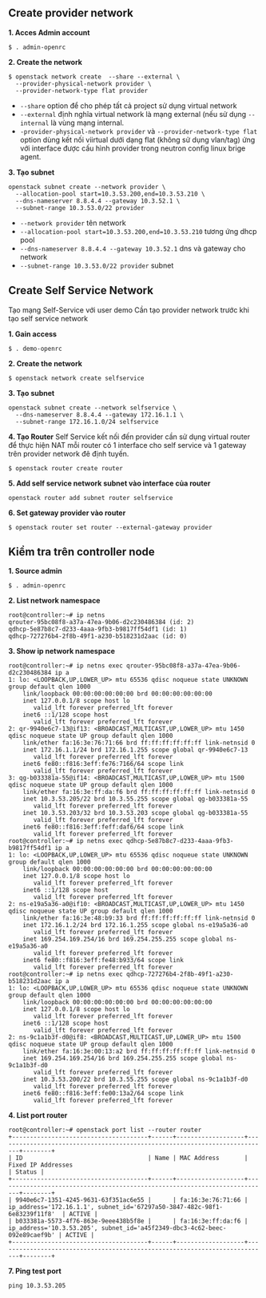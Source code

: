 ## Create provider network
**1. Acces Admin account**
```
$ . admin-openrc
```
**2. Create the network**
```
$ openstack network create  --share --external \
  --provider-physical-network provider \
  --provider-network-type flat provider
```
  - `--share` option để cho phép tất cả project sử dụng virtual network
  - `--external` định nghĩa virtual network là mạng external (nếu sử dụng `--internal` là vùng mạng internal. 
  - `-provider-physical-network provider` và `--provider-network-type flat ` option dùng kết nối viirtual dưới dạng flat (không sử dụng vlan/tag) ứng với interface được cấu hình provider trong neutron config linux brige agent.

**3. Tạo subnet** 
```
openstack subnet create --network provider \
  --allocation-pool start=10.3.53.200,end=10.3.53.210 \
  --dns-nameserver 8.8.4.4 --gateway 10.3.52.1 \
  --subnet-range 10.3.53.0/22 provider
```
- `--network provider` tên network 
- `--allocation-pool start=10.3.53.200,end=10.3.53.210` tương ứng dhcp pool
- `--dns-nameserver 8.8.4.4 --gateway 10.3.52.1` dns và gateway cho network
- `--subnet-range 10.3.53.0/22 provider` subnet 

## Create Self Service Network
Tạo mạng Self-Service với user demo
Cần tạo provider network trước khi tạo self service network

**1. Gain access**
```
$ . demo-openrc
```
**2. Create the network**
```
$ openstack network create selfservice
```
**3. Tạo subnet**
```
openstack subnet create --network selfservice \
  --dns-nameserver 8.8.4.4 --gateway 172.16.1.1 \
  --subnet-range 172.16.1.0/24 selfservice
```
**4. Tạo Router**
Self Service kết nối đến provider cần sử dụng virtual router để thực hiện NAT mỗi router có 1 interface cho self service và 1 gateway trên provider network đê định tuyến.
```
$ openstack router create router
```
**5. Add self service network subnet vào interface của router** 
```
openstack router add subnet router selfservice
```
**6. Set gateway provider vào router**
```
$ openstack router set router --external-gateway provider
```

## Kiểm tra trên controller node
**1. Source admin**
```
$ . admin-openrc
```
**2. List network namespace**
```
root@controller:~# ip netns
qrouter-95bc08f8-a37a-47ea-9b06-d2c230486384 (id: 2)
qdhcp-5e87b8c7-d233-4aaa-9fb3-b9817ff54df1 (id: 1)
qdhcp-727276b4-2f8b-49f1-a230-b518231d2aac (id: 0)
```
**3. Show ip network namespace**
```
root@controller:~# ip netns exec qrouter-95bc08f8-a37a-47ea-9b06-d2c230486384 ip a
1: lo: <LOOPBACK,UP,LOWER_UP> mtu 65536 qdisc noqueue state UNKNOWN group default qlen 1000
    link/loopback 00:00:00:00:00:00 brd 00:00:00:00:00:00
    inet 127.0.0.1/8 scope host lo
       valid_lft forever preferred_lft forever
    inet6 ::1/128 scope host 
       valid_lft forever preferred_lft forever
2: qr-9940e6c7-13@if13: <BROADCAST,MULTICAST,UP,LOWER_UP> mtu 1450 qdisc noqueue state UP group default qlen 1000
    link/ether fa:16:3e:76:71:66 brd ff:ff:ff:ff:ff:ff link-netnsid 0
    inet 172.16.1.1/24 brd 172.16.1.255 scope global qr-9940e6c7-13
       valid_lft forever preferred_lft forever
    inet6 fe80::f816:3eff:fe76:7166/64 scope link 
       valid_lft forever preferred_lft forever
3: qg-b033381a-55@if14: <BROADCAST,MULTICAST,UP,LOWER_UP> mtu 1500 qdisc noqueue state UP group default qlen 1000
    link/ether fa:16:3e:ff:da:f6 brd ff:ff:ff:ff:ff:ff link-netnsid 0
    inet 10.3.53.205/22 brd 10.3.55.255 scope global qg-b033381a-55
       valid_lft forever preferred_lft forever
    inet 10.3.53.203/32 brd 10.3.53.203 scope global qg-b033381a-55
       valid_lft forever preferred_lft forever
    inet6 fe80::f816:3eff:feff:daf6/64 scope link 
       valid_lft forever preferred_lft forever
root@controller:~# ip netns exec qdhcp-5e87b8c7-d233-4aaa-9fb3-b9817ff54df1 ip a
1: lo: <LOOPBACK,UP,LOWER_UP> mtu 65536 qdisc noqueue state UNKNOWN group default qlen 1000
    link/loopback 00:00:00:00:00:00 brd 00:00:00:00:00:00
    inet 127.0.0.1/8 scope host lo
       valid_lft forever preferred_lft forever
    inet6 ::1/128 scope host 
       valid_lft forever preferred_lft forever
2: ns-e19a5a36-a0@if10: <BROADCAST,MULTICAST,UP,LOWER_UP> mtu 1450 qdisc noqueue state UP group default qlen 1000
    link/ether fa:16:3e:48:b9:33 brd ff:ff:ff:ff:ff:ff link-netnsid 0
    inet 172.16.1.2/24 brd 172.16.1.255 scope global ns-e19a5a36-a0
       valid_lft forever preferred_lft forever
    inet 169.254.169.254/16 brd 169.254.255.255 scope global ns-e19a5a36-a0
       valid_lft forever preferred_lft forever
    inet6 fe80::f816:3eff:fe48:b933/64 scope link 
       valid_lft forever preferred_lft forever
root@controller:~# ip netns exec qdhcp-727276b4-2f8b-49f1-a230-b518231d2aac ip a
1: lo: <LOOPBACK,UP,LOWER_UP> mtu 65536 qdisc noqueue state UNKNOWN group default qlen 1000
    link/loopback 00:00:00:00:00:00 brd 00:00:00:00:00:00
    inet 127.0.0.1/8 scope host lo
       valid_lft forever preferred_lft forever
    inet6 ::1/128 scope host 
       valid_lft forever preferred_lft forever
2: ns-9c1a1b3f-d0@if8: <BROADCAST,MULTICAST,UP,LOWER_UP> mtu 1500 qdisc noqueue state UP group default qlen 1000
    link/ether fa:16:3e:00:13:a2 brd ff:ff:ff:ff:ff:ff link-netnsid 0
    inet 169.254.169.254/16 brd 169.254.255.255 scope global ns-9c1a1b3f-d0
       valid_lft forever preferred_lft forever
    inet 10.3.53.200/22 brd 10.3.55.255 scope global ns-9c1a1b3f-d0
       valid_lft forever preferred_lft forever
    inet6 fe80::f816:3eff:fe00:13a2/64 scope link 
       valid_lft forever preferred_lft forever

```
**4. List port router**
```
root@controller:~# openstack port list --router router
+--------------------------------------+------+-------------------+----------------------------------------------------------------------------+--------+
| ID                                   | Name | MAC Address       | Fixed IP Addresses                                                         | Status |
+--------------------------------------+------+-------------------+----------------------------------------------------------------------------+--------+
| 9940e6c7-1351-4245-9631-63f351ac6e55 |      | fa:16:3e:76:71:66 | ip_address='172.16.1.1', subnet_id='67297a50-3847-482c-98f1-6e83239f11f8'  | ACTIVE |
| b033381a-5573-4f76-863e-9eee438b5f8e |      | fa:16:3e:ff:da:f6 | ip_address='10.3.53.205', subnet_id='a45f2349-dbc3-4c62-beec-092e89caef9b' | ACTIVE |
+--------------------------------------+------+-------------------+----------------------------------------------------------------------------+--------+

```
**7. Ping test port**
```
ping 10.3.53.205
```